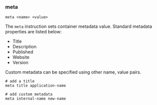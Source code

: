 ### meta

```
meta <name> <value>
```

The `meta` instruction sets container metadata value. Standard metadata properties are listed below:

* Title
* Description
* Published
* Website
* Version

Custom metadata can be specified using other name, value pairs. 

```
# add a title
meta title application-name

# add custom metadata
meta internal-name new-name
```